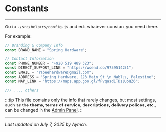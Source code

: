 # Constants

---

Go to `./src/helpers/config.js` and edit whatever constant you need there.

For example:

```javascript
// Branding & Company Info
const BRAND_NAME = "Spring Hardware";

// Contact Information
const PHONE_NUMBER = "+920 519 489 323";
const DIRECT_SUPPORT_LINK = "https://wsend.co/9759514251";
const EMAIL = "rabeehardware@gmail.com";
const ADDRESS = "Spring Hardware, 123 Main St \n Nablus, Palestine";
const MAP_LINK = "https://maps.app.goo.gl/fFvqasd1TDsLUoQZ6";

/// .... others
```

:::tip
This file contains only the info that rarely changes, but most settings, such as the **theme, terms of service, descriptions, delivery polices, etc.**, can be changed in the [Admin Panel](/docs/Guides/Store-Management/How-to-open-the-Admin-Panel).
:::

---

_Last updated on July 7, 2025 by Ayman._
